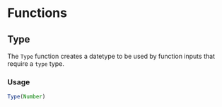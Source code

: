 # Functions

## Type

The `Type` function creates a datetype to be used by function inputs that require a `type` type.

### Usage

```js
Type(Number)
```
